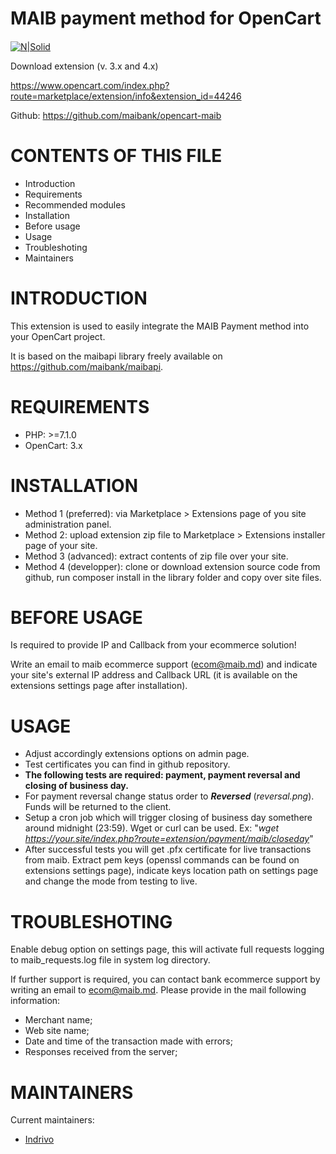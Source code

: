# MAIB payment method for OpenCart

####
[![N|Solid](https://www.maib.md/images/logo.svg)](https://www.maib.md)

Download extension (v. 3.x and 4.x)

https://www.opencart.com/index.php?route=marketplace/extension/info&extension_id=44246

Github: https://github.com/maibank/opencart-maib


CONTENTS OF THIS FILE
=====================

 * Introduction
 * Requirements
 * Recommended modules
 * Installation
 * Before usage
 * Usage
 * Troubleshoting
 * Maintainers


INTRODUCTION
============

This extension is used to easily integrate the MAIB Payment method into your OpenCart project.

It is based on the maibapi library freely available on https://github.com/maibank/maibapi.

REQUIREMENTS
============

 * PHP: >=7.1.0
 * OpenCart: 3.x


INSTALLATION
============

 * Method 1 (preferred): via Marketplace > Extensions page of you site administration panel.
 * Method 2: upload extension zip file to Marketplace > Extensions installer page of your site.
 * Method 3 (advanced): extract contents of zip file over your site.
 * Method 4 (developper): clone or download extension source code from github, run composer install in the library folder and copy over site files. 


BEFORE USAGE
============

Is required to provide IP and Callback from your ecommerce solution!

Write an email to maib ecommerce support (ecom@maib.md) and indicate your site's external IP address and Callback URL (it is available on the extensions settings page after installation).


USAGE
=====

 * Adjust accordingly extensions options on admin page.
 * Test certificates you can find in github repository.
 * **The following tests are required: payment, payment reversal and closing of business day.**
 * For payment reversal change status order to ***Reversed*** (*reversal.png*). Funds will be returned to the client.
 * Setup a cron job which will trigger closing of business day somethere around midnight (23:59). Wget or curl can be used. Ex: "*wget https://your.site/index.php?route=extension/payment/maib/closeday*"
 * After successful tests you will get .pfx certificate for live transactions from maib. Extract pem keys (openssl commands can be found on extensions settings page), indicate keys location path on settings page and change the mode from testing to live.


TROUBLESHOTING
==============

Enable debug option on settings page, this will activate full requests logging to maib_requests.log file in system log directory.

If further support is required, you can contact bank ecommerce support by writing an email to ecom@maib.md.
Please provide in the mail following information:

- Merchant name;
- Web site name;
- Date and time of the transaction made with errors;
- Responses received from the server;


MAINTAINERS
===========

Current maintainers:

 * [Indrivo](https://github.com/indrivo)
